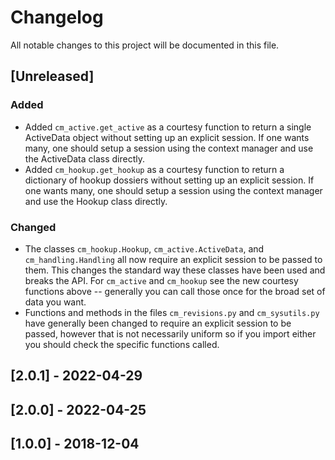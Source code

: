 # Changelog
All notable changes to this project will be documented in this file.

## [Unreleased]

### Added
- Added `cm_active.get_active` as a courtesy function to return a single ActiveData
object without setting up an explicit session.  If one wants many, one should
setup a session using the context manager and use the ActiveData class directly.
- Added `cm_hookup.get_hookup` as a courtesy function to return a dictionary
of hookup dossiers without setting up an explicit session.  If one wants many,
one should setup a session using the context manager and use the Hookup class
directly.

### Changed
- The classes `cm_hookup.Hookup`, `cm_active.ActiveData`, and
`cm_handling.Handling` all now require an explicit session to be passed to them.
This changes the standard way these classes have been used and breaks the API.
For `cm_active` and `cm_hookup` see the new courtesy functions above --
generally you can call those once for the broad set of data you want.
- Functions and methods in the files `cm_revisions.py` and `cm_sysutils.py`
have generally been changed to require an explicit session to be passed,
however that is not necessarily uniform so if you import either you should
check the specific functions called.

## [2.0.1] - 2022-04-29

## [2.0.0] - 2022-04-25

## [1.0.0] - 2018-12-04
